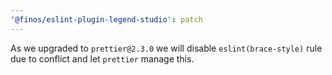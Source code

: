 ```yaml
---
'@finos/eslint-plugin-legend-studio': patch
---
```


As we upgraded to `prettier@2.3.0` we will disable `eslint(brace-style)` rule due to conflict and let `prettier` manage this.
